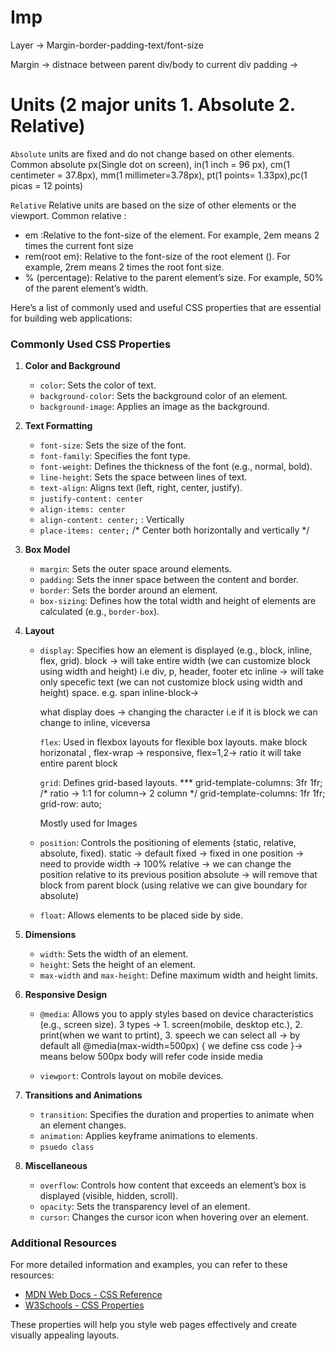 # Imp 

Layer -> Margin-border-padding-text/font-size

Margin -> distnace between parent div/body to current div
padding ->

# Units (2 major units 1. Absolute 2. Relative)
`Absolute` units are fixed and do not change based on other elements. Common absolute
px(Single dot on screen), in(1 inch = 96 px), cm(1 centimeter = 37.8px), mm(1 millimeter=3.78px),
pt(1 points= 1.33px),pc(1 picas = 12 points)

`Relative` Relative units are based on the size of other elements or the viewport. Common relative : 
- em :Relative to the font-size of the element. For example, 2em means 2 times the current font size
- rem(root em): Relative to the font-size of the root element (<html>). For example, 2rem means 2 times the root font size.
- % (percentage): Relative to the parent element’s size. For example, 50% of the parent element’s width.




Here’s a list of commonly used and useful CSS properties that are essential for building web applications:

### Commonly Used CSS Properties

1. **Color and Background**
   - `color`: Sets the color of text.
   - `background-color`: Sets the background color of an element.
   - `background-image`: Applies an image as the background.

2. **Text Formatting**
   - `font-size`: Sets the size of the font.
   - `font-family`: Specifies the font type.
   - `font-weight`: Defines the thickness of the font (e.g., normal, bold).
   - `line-height`: Sets the space between lines of text.
   - `text-align`: Aligns text (left, right, center, justify).
   - `justify-content: center` 
   - `align-items: center`
   - `align-content: center;` : Vertically
   - `place-items: center;` /* Center both horizontally and vertically */

3. **Box Model**
   - `margin`: Sets the outer space around elements.
   - `padding`: Sets the inner space between the content and border.
   - `border`: Sets the border around an element.
   - `box-sizing`: Defines how the total width and height of elements are calculated (e.g., `border-box`).

4. **Layout**
   - `display`: Specifies how an element is displayed (e.g., block, inline, flex, grid).
      block -> will take entire width (we can customize block using width and height) i.e div, p, header, footer etc
      inline -> will take only specefic text (we can not customize block using width and height) space. e.g. span 
      inline-block->
      
      what display does -> changing the character i.e if it is block we can change to inline, viceversa

     `flex`: Used in flexbox layouts for flexible box layouts.
           make block horizonatal , flex-wrap -> responsive, flex=1,2-> ratio it will take entire parent block

     `grid`: Defines grid-based layouts. *** grid-template-columns: 3fr 1fr;
         /* ratio -> 1:1 for column-> 2 column */ grid-template-columns: 1fr 1fr;   
         grid-row: auto;

 
      Mostly used for Images
   - `position`: Controls the positioning of elements (static, relative, absolute, fixed).
      static -> default
      fixed -> fixed in one position -> need to provide width -> 100% 
      relative -> we can change the position relative to its previous position
      absolute -> will remove that block from parent block  (using relative we can give boundary for absolute)

   - `float`: Allows elements to be placed side by side.

5. **Dimensions**
   - `width`: Sets the width of an element.
   - `height`: Sets the height of an element.
   - `max-width` and `max-height`: Define maximum width and height limits.

6. **Responsive Design**
   - `@media`: Allows you to apply styles based on device characteristics (e.g., screen size).
      3 types -> 1. screen(mobile, desktop etc.), 2. print(when we want to prtint), 3. speech
      we can select all -> by default all
     @media(max-width=500px) { we define css code }-> means below 500px body will refer code inside media 

   - `viewport`: Controls layout on mobile devices.

7. **Transitions and Animations**
   - `transition`: Specifies the duration and properties to animate when an element changes.
   - `animation`: Applies keyframe animations to elements.
   - `psuedo class`

8. **Miscellaneous**
   - `overflow`: Controls how content that exceeds an element’s box is displayed (visible, hidden, scroll).
   - `opacity`: Sets the transparency level of an element.
   - `cursor`: Changes the cursor icon when hovering over an element.

### Additional Resources
For more detailed information and examples, you can refer to these resources:
- [MDN Web Docs - CSS Reference](https://developer.mozilla.org/en-US/docs/Web/CSS/Reference)
- [W3Schools - CSS Properties](https://www.w3schools.com/cssref/css3_browsersupport.asp)

These properties will help you style web pages effectively and create visually appealing layouts.